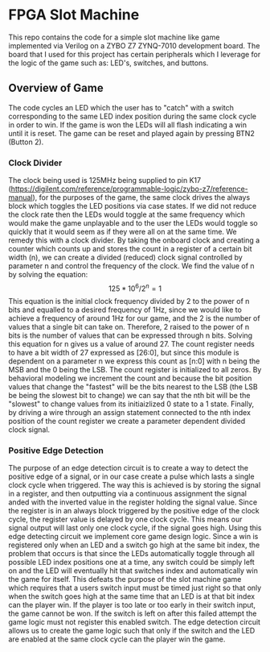 # FPGA Slot Machine <br>
This repo contains the code for a simple slot machine like game implemented via Verilog on a ZYBO Z7 ZYNQ-7010 development board. The board that I used for this project has certain peripherals which I leverage for the logic of the game such as: LED's, switches, and buttons. <br>

## Overview of Game
The code cycles an LED which the user has to "catch" with a switch corresponding to the same LED index position during the same clock cycle in order to win. If the game is won the LEDs will all flash indicating a win until it is reset. The game can be reset and played again by pressing BTN2 (Button 2).

### Clock Divider
The clock being used is 125MHz being supplied to pin K17 (https://digilent.com/reference/programmable-logic/zybo-z7/reference-manual), for the purposes of the game, the same clock drives the always block which toggles the LED positions via case states. If we did not reduce the clock rate then the LEDs would toggle at the same frequency which would make the game unplayable and to the user the LEDs would toggle so quickly that it would seem as if they were all on at the same time. We remedy this with a clock divider. By taking the onboard clock and creating a counter which counts up and stores the count in a register of a certain bit width (n), we can create a divided (reduced) clock signal controlled by parameter n and control the frequency of the clock. We find the value of n by solving the equation: $$125* 10^{6}/2^{n}=1$$
This equation is the initial clock frequency divided by 2 to the power of n bits and equalled to a desired frequency of 1Hz, since we would like to achieve a frequency of around 1Hz for our game, and the 2 is the number of values that a single bit can take on. Therefore, 2 raised to the power of n bits is the number of values that can be expressed through n bits. Solving this equation for n gives us a value of around 27. The count register needs to have a bit width of 27 expressed as [26:0], but since this module is dependent on a parameter n we express this count as [n:0] with n being the MSB and the 0 being the LSB. The count register is initialized to all zeros. By behavioral modeling we increment the count and because the bit position values that change the "fastest" will be the bits nearest to the LSB (the LSB be being the slowest bit to change) we can say that the nth bit will be the "slowest" to change values from its initiaizlized 0 state to a 1 state. Finally, by driving a wire through an assign statement connected to the nth index position of the count register we create a parameter dependent divided clock signal.

### Positive Edge Detection
The purpose of an edge detection circuit is to create a way to detect the positive edge of a signal, or in our case create a pulse which lasts a single clock cycle when triggered. The way this is achieved is by storing the signal in a register, and then outputting via a continuous assignment the signal anded with the inverted value in the register holding the signal value. Since the register is in an always block triggered by the positive edge of the clock cycle, the register value is delayed by one clock cycle. This means our signal output will last only one clock cycle, if the signal goes high. Using this edge detecting circuit we implement core game design logic. Since a win is registered only when an LED and a switch go high at the same bit index, the problem that occurs is that since the LEDs automatically toggle through all possible LED index positions one at a time, any switch could be simply left on and the LED will eventually hit that switches index and automatically win the game for itself. This defeats the purpose of the slot machine game which requires that a users switch input must be timed just right so that only when the switch goes high at the same time that an LED is at that bit index can the player win. If the player is too late or too early in their switch input, the game cannot be won. If the switch is left on after this failed attempt the game logic must not register this enabled switch. The edge detection circuit allows us to create the game logic such that only if the switch and the LED are enabled at the same clock cycle can the player win the game.
